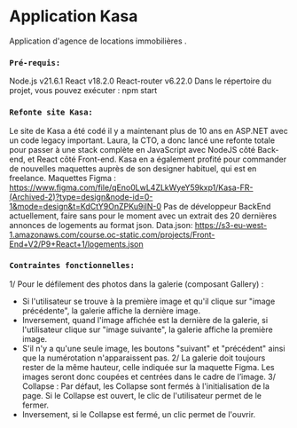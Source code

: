 # Application Kasa
Application d'agence de locations immobilières .

### `Pré-requis:`
Node.js v21.6.1
React v18.2.0
React-router v6.22.0
Dans le répertoire du projet, vous pouvez exécuter : npm start

### `Refonte site Kasa:`
Le site de Kasa a été codé il y a maintenant plus de 10 ans en ASP.NET avec un code legacy important. Laura, la CTO, a donc lancé une refonte totale pour passer à une stack complète en JavaScript avec NodeJS côté Back-end, et React côté Front-end. Kasa en a également profité pour commander de nouvelles maquettes auprès de son designer habituel, qui est en freelance.
Maquettes Figma : https://www.figma.com/file/qEno0LwL4ZLkWyeY59kxp1/Kasa-FR-(Archived-2)?type=design&node-id=0-1&mode=design&t=KdCtY9OnZPKu9iIN-0
Pas de développeur BackEnd actuellement, faire sans pour le moment avec un extrait des 20 dernières annonces de logements au format json.
Data.json: https://s3-eu-west-1.amazonaws.com/course.oc-static.com/projects/Front-End+V2/P9+React+1/logements.json

### `Contraintes fonctionnelles:`
1/ Pour le défilement des photos dans la galerie (composant Gallery) :
- Si l'utilisateur se trouve à la première image et qu'il clique sur "image précédente", la galerie affiche la dernière image. 
- Inversement, quand l'image affichée est la dernière de la galerie, si l'utilisateur clique sur "image suivante", la galerie affiche la première image. 
- S'il n'y a qu'une seule image, les boutons "suivant" et "précédent" ainsi que la numérotation n'apparaissent pas.
2/ La galerie doit toujours rester de la même hauteur, celle indiquée sur la maquette Figma. Les images seront donc coupées et centrées dans le cadre de l’image.
3/ Collapse : Par défaut, les Collapse sont fermés à l'initialisation de la page. 
Si le Collapse est ouvert, le clic de l'utilisateur permet de le fermer.
- Inversement, si le Collapse est fermé, un clic permet de l'ouvrir.






